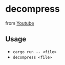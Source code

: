 # decompress

from [Youtube](https://www.youtube.com/watch?v=mXIuTkGCL_0)

## Usage

* `cargo run -- <file>`
* `decompress <file>`
